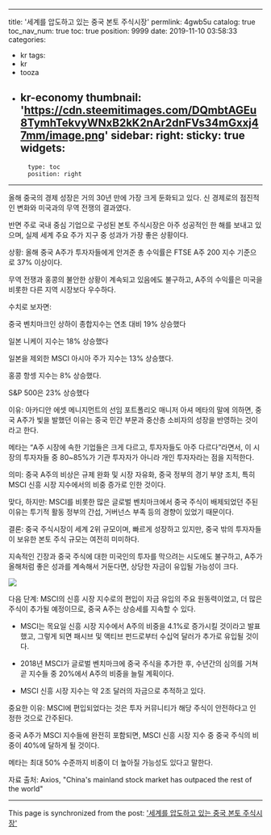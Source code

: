 
---
title: '세계를 압도하고 있는 중국 본토 주식시장'
permlink: 4gwb5u
catalog: true
toc_nav_num: true
toc: true
position: 9999
date: 2019-11-10 03:58:33
categories:
- kr
tags:
- kr
- tooza
- kr-economy
thumbnail: 'https://cdn.steemitimages.com/DQmbtAGEu8TymhTekvyWNxB2kK2nAr2dnFVs34mGxxj47mm/image.png'
sidebar:
    right:
        sticky: true
widgets:
    -
        type: toc
        position: right
---


올해 중국의 경제 성장은 거의 30년 만에 가장 크게 둔화되고 있다. 신 경제로의 점진적인 변화와 미국과의 무역 전쟁의 결과였다. 

반면 주로 국내 중심 기업으로 구성된 본토 주식시장은 아주 성공적인 한 해를 보내고 있으며, 실제 세계 주요 주가 지구 중 성과가 가장 좋은 상황이다.  

상황: 올해 중국 A주가 투자자들에게 안겨준 총 수익률은 FTSE A주 200 지수 기준으로 37% 이상이다.  

무역 전쟁과 홍콩의 불안한 상황이 계속되고 있음에도 불구하고, A주의 수익률은 미국을 비롯한 다른 지역 시장보다 우수하다.  

수치로 보자면: 

중국 벤치마크인 상하이 종합지수는 연초 대비 19% 상승했다

일본 니케이 지수는 18% 상승했다

일본을 제외한 MSCI 아시아 주가 지수는 13% 상승했다.

홍콩 항셍 지수는 8% 상승했다.

S&P 500은 23% 상승했다
 

이유: 아카디안 에셋 메니지먼트의 선임 포트폴리오 매니저 아셔 메타의 말에 의하면, 중국 A주가 빛을 발했던 이유는 중국 민간 부문과 중산층 소비자의 성장을 반영하는 것이라고 한다.  

메타는 “A주 시장에 속한 기업들은 크게 다르고, 투자자들도 아주 다르다”라면서, 이 시장의 투자자들 중 80~85%가 기관 투자자가 아니라 개인 투자자라는 점을 지적한다.  

의미: 중국 A주의 비상은 규제 완화 및 시장 자유화, 중국 정부의 경기 부양 조치, 특히 MSCI 신흥 시장 지수에서의 비중 증가로 인한 것이다.  

맞다, 하지만: MSCI를 비롯한 많은 글로벌 벤치마크에서 중국 주식이 배제되었던 주된 이유는 투기적 활동 정부의 간섭, 거버넌스 부족 등의 경향이 있었기 때문이다. 

결론: 중국 주식시장이 세계 2위 규모이며, 빠르게 성장하고 있지만, 중국 밖의 투자자들이 보유한 본토 주식 규모는 여전히 미미하다.  

지속적인 긴장과 중국 주식에 대한 미국인의 투자를 막으려는 시도에도 불구하고, A주가 올해처럼 좋은 성과를 계속해서 거둔다면, 상당한 자금이 유입될 가능성이 크다.

 ![](https://cdn.steemitimages.com/DQmbtAGEu8TymhTekvyWNxB2kK2nAr2dnFVs34mGxxj47mm/image.png)

다음 단계: MSCI의 신흥 시장 지수로의 편입이 자금 유입의 주요 원동력이었고, 더 많은 주식이 추가될 예정이므로, 중국 A주는 상승세를 지속할 수 있다.  

- MSCI는 목요일 신흥 시장 지수에서 A주의 비중을 4.1%로 증가시킬 것이라고 발표했고, 그렇게 되면 패시브 및 액티브 펀드로부터 수십억 달러가 추가로 유입될 것이다.

- 2018년 MSCI가 글로벌 벤치마크에 중국 주식을 추가한 후, 수년간의 심의를 거쳐 곧 지수들 중 20%에서 A주의 비중을 늘릴 계획이다. 

- MSCI 신흥 시장 지수는 약 2조 달러의 자금으로 추적하고 있다.
 

중요한 이유: MSCI에 편입되었다는 것은 투자 커뮤니티가 해당 주식이 안전하다고 인정한 것으로 간주된다. 

중국 A주가 MSCI 지수들에 완전히 포함되면, MSCI 신흥 시장 지수 중 중국 주식의 비중이 40%에 달하게 될 것이다.  

메타는 최대 50% 수준까지 비중이 더 높아질 가능성도 있다고 말한다.  

자료 출처: Axios, "China's mainland stock market has outpaced the rest of the world"

- - -

This page is synchronized from the post: ['세계를 압도하고 있는 중국 본토 주식시장'](https://steemit.com/@pius.pius/4gwb5u)
